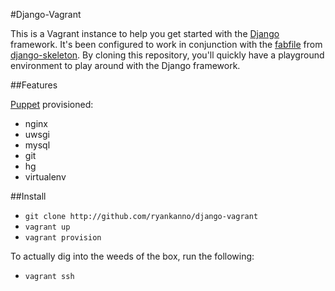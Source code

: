 #Django-Vagrant

This is a Vagrant instance to help you get started with the
[Django](https://www.djangoproject.com/) framework. It's been configured to
work in conjunction with the [fabfile](https://github.com/ryankanno/django-skeleton/blob/master/fabfile.py)
from [django-skeleton](http://github.com/ryankanno/django-skeleton/).  By
cloning this repository, you'll quickly have a playground environment to play
around with the Django framework.


##Features 

[Puppet](http://puppetlabs.com) provisioned:

* nginx
* uwsgi
* mysql 
* git
* hg
* virtualenv


##Install

* `git clone http://github.com/ryankanno/django-vagrant`
* `vagrant up`
* `vagrant provision`

To actually dig into the weeds of the box, run the following:

* `vagrant ssh`
